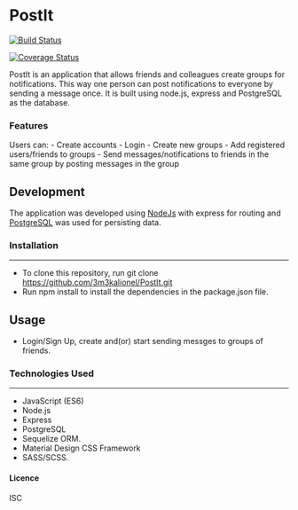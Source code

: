 # PostIt

[![Build Status](https://travis-ci.org/3m3kalionel/PostIt.svg?branch=feature%2Ftests)](https://travis-ci.org/3m3kalionel/PostIt)

[![Coverage Status](https://coveralls.io/repos/github/3m3kalionel/PostIt/badge.svg?branch=feature%2Ftests)](https://coveralls.io/github/3m3kalionel/PostIt?branch=feature%2Ftests)

PostIt is an application that allows friends and colleagues create groups for notifications. This way one person can post notifications to everyone by sending a message once. It is built using node.js, express and PostgreSQL as the database.

### Features
Users can:
    - Create accounts
    - Login
    - Create new groups
    - Add registered users/friends to groups
    - Send messages/notifications to friends in the same group by posting messages in the group

## Development
The application was developed using [NodeJs](https://nodejs.org) with express for routing and  [PostgreSQL](https://www.postgresql.org/) was used for persisting data.
    
### Installation
---

- To clone this repository, run git clone https://github.com/3m3kalionel/PostIt.git
- Run npm install to install the dependencies in the package.json file.

## Usage
- Login/Sign Up, create and(or) start sending messges to groups of friends.

### Technologies Used
---

- JavaScript (ES6)
- Node.js
- Express
- PostgreSQL
- Sequelize ORM.
- Material Design CSS Framework
- SASS/SCSS.

#### Licence
ISC
